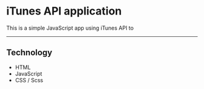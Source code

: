 
# iTunes API application

This is a simple JavaScript app using iTunes API to

---

## Technology

* HTML
* JavaScript
* CSS / Scss
